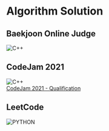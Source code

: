 # Algorithm Solution

## Baekjoon Online Judge 
![C++](https://img.shields.io/badge/Code-C++-00897B?style=plastic&logo=c%2B%2B&logoColor=white)  



## CodeJam 2021 
![C++](https://img.shields.io/badge/Code-C++-00897B?style=plastic&logo=c%2B%2B&logoColor=white)  
[CodeJam 2021 - Qualification](https://github.com/cow-coding/algorithm/tree/master/CodeJam/2021/Qualification)


## LeetCode 
![PYTHON](https://img.shields.io/badge/Code-Python-3776AB?style=plastic&logo=Python&logoColor=white)  

